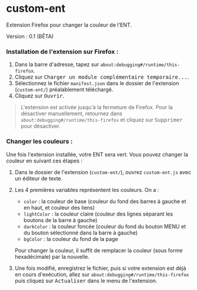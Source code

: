 # custom-ent
Extension Firefox pour changer la couleur de l'ENT.

Version : 0.1 (BÊTA)

### Installation de l'extension sur Firefox :
1. Dans la barre d'adresse, tapez sur `about:debugging#/runtime/this-firefox`.
2. Cliquez sur <kbd>Charger un module complémentaire temporaire...</kbd>.
3. Sélectionnez le fichier `manifest.json` dans le dossier de l'extension (`custom-ent/`) préalablement téléchargé.
4. Cliquez sur <kbd>Ouvrir</kbd>.

> L'extension est activée jusqu'à la fermeture de Firefox. Pour la désactiver manuellement, retournez dans `about:debugging#/runtime/this-firefox` et cliquez sur <kbd>Supprimer</kbd> pour désactiver.

### Changer les couleurs :

Une fois l'extension installée, votre ENT sera vert. Vous pouvez changer la couleur en suivant ces étapes :
1. Dans le dossier de l'extension (`custom-ent/`), ouvrez `custom-ent.js` avec un éditeur de texte.
2. Les 4 premières variables représentent les couleurs. On a :
    - `color` : la couleur de base (couleur du fond des barres à gauche et en haut, et couleur des liens)
    - `lightColor` : la couleur claire (couleur des lignes séparant les boutons de la barre à gauche)
    - `darkColor` : la couleur foncée (couleur du fond du bouton MENU et du bouton sélectionné dans la barre à gauche)
    - `bgColor` : la couleur du fond de la page

    Pour changer la couleur, il suffit de remplacer la couleur (sous forme hexadécimale) par la nouvelle.
3. Une fois modifié, enregistrez le fichier, puis si votre extension est déjà en cours d'exécution, allez sur `about:debugging#/runtime/this-firefox` puis cliquez sur <kbd>Actualiser</kbd> dans le menu de l'extension.
